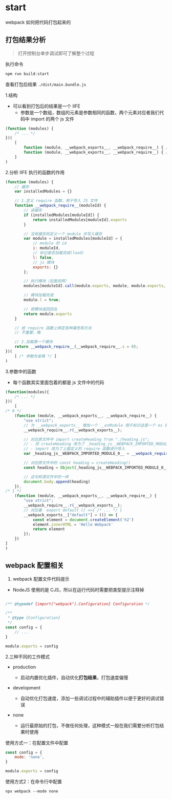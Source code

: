 # start

webpack 如何把代码打包起来的

## 打包结果分析

> 打开控制台单步调试即可了解整个过程

执行命令

```js
npm run build:start
```

查看打包后结果 `./dist/main.bundle.js`

1.结构

- 可以看到打包后的结果是一个 IIFE
  - 参数是一个数组，数组的元素是参数相同的函数，两个元素对应者我们代码中 import 的两个 js 文件

```js
(function (modules) {
    /* ... */
})(
    [
        function (module, __webpack_exports__, __webpack_require__) { /* ... */ },
        function (module, __webpack_exports__, __webpack_require__) { /* ... */ },
    ]
)
```

2.分析 IIFE 执行的函数的作用

```js
(function (modules) {
    // 缓存
    var installedModules = {}

    // 1.定义 require 函数，用于导入 JS 文件
    function __webpack_require__(moduleId) {
        // 读缓存
        if (installedModules[moduleId]) {
            return installedModules[moduleId].exports
        }

        // 没有缓存则定义一个 module 并写入缓存
        var module = installedModules[moduleId] = {
            // module 的 id
            i: moduleId,
            // 标记是否加载完成(load)
            l: false,
            // js 模块
            exports: {}
        };

        // 执行模块（后面说明）
        modules[moduleId].call(module.exports, module, module.exports, __webpack_require__);

        // 模块加载完成
        module.l = true;

        // 把模块返回回去
        return module.exports
    }

    // 给 require 函数上绑定各种属性和方法
    // 不重要，略

    // 2.加载第一个模块
    return __webpack_require__(__webpack_require__.s = 0);
})(
    [ /* 参数先省略 */ ]
)

```

3.参数中的函数

- 每个函数其实里面包着的都是 js 文件中的代码

```js
(function(modules){
    /* ... */
})(
    [
/* 0 */
    (function (module, __webpack_exports__, __webpack_require__) {
        "use strict";
        // 为 __webpack_exports__ 增加一个 __esModule 用于标识这是一个 es 模块
        __webpack_require__.r(__webpack_exports__);

        // 对应原文件中 import createHeading from "./heading.js";
        // - 将 createHeading 改为了 _heading_js__WEBPACK_IMPORTED_MODULE_0__
        // - import 改为了上面定义的 require 函数进行导入
        var _heading_js__WEBPACK_IMPORTED_MODULE_0__ = __webpack_require__(1); // 这里导入模块 1

        // 对应原文件中的 const heading = createHeading()
        const heading = Object(_heading_js__WEBPACK_IMPORTED_MODULE_0__["default"])()

        // 这句和源文件中的一样
        document.body.append(heading)
    }),
/* 1 */
    (function (module, __webpack_exports__, __webpack_require__) {
        "use strict";
        __webpack_require__.r(__webpack_exports__);
        // 对应着  export default () =>{ /* ... */ }
        __webpack_exports__["default"] = (() => {
            const element = document.createElement('h2')
            element.innerHTML = 'Hello Webpack'
            return element
        });
    })
]
)
```

## webpack 配置相关

1. webpack 配置文件代码提示

- NodeJS 使用的是 CJS，所以在运行代码时需要把类型提示注释掉

```js

/** @typedef {import("webpack").Configuration} Configuration */

/**
 * @type {Configuration}
 */
const config = {
    // ...
}

module.exports = config
```

2.三种不同的工作模式

- production
  - 启动内置优化插件，自动优化**打包结果**，打包速度偏慢

- development
  - 自动优化打包速度，添加一些调试过程中的辅助插件以便于更好的调试错误

- none
  - 运行最原始的打包，不做任何处理，这种模式一般在我们需要分析打包结果时使用

使用方式一：在配置文件中配置

```js
const config = {
    mode: 'none',
}

module.exports = config
```

使用方式2：在命令行中配置

```shell
npx webpack --mode none
```
